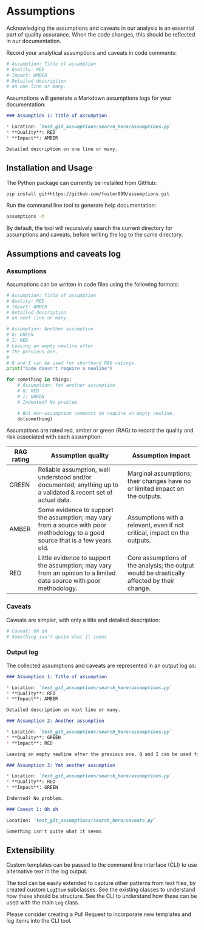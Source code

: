 # Assumptions

Acknowledging the assumptions and caveats in our analysis is an essential part of quality assurance.
When the code changes, this should be reflected in our documentation.

Record your analytical assumptions and caveats in code comments:

```py
# Assumption: Title of assumption
# Quality: RED
# Impact: AMBER
# Detailed description
# on one line or many.
```

Assumptions will generate a Markdown assumptions logs for your documentation:

```markdown
### Assumption 1: Title of assumption

* Location: `test_git_assumptions/search_here/assumptions.py`
* **Quality**: RED
* **Impact**: AMBER

Detailed description on one line or many.
```

## Installation and Usage

The Python package can currently be installed from GitHub:

```sh
pip install git+https://github.com/foster999/assumptions.git
```

Run the command line tool to generate help documentation:

```sh
assumptions -h
```

By default, the tool will recursively search the current directory for assumptions and caveats, before writing the log to the same directory.

## Assumptions and caveats log

### Assumptions

Assumptions can be written in code files using the following formats:

```py
# Assumption: Title of assumption
# Quality: RED
# Impact: AMBER
# Detailed description
# on next line or many.

# Assumption: Another assumption
# Q: GREEN
# I: RED
# Leaving an empty newline after
# the previous one.
#
# Q and I can be used for shorthand RAG ratings.
print("Code doesn't require a newline")

for something in things:
    # Assumption: Yet another assumption
    # Q: RED
    # I: GREEN
    # Indented? No problem.

    # But non-assumption comments do require an empty newline.
    do(something)
```
Assumptions are rated red, amber or green (RAG) to record the quality and risk associated with each assumption:

| RAG rating | Assumption quality | Assumption impact |
|------------|--------------------|-------------------|
| GREEN | Reliable assumption, well understood and/or documented; anything up to a validated & recent set of actual data. | Marginal assumptions; their changes have no or limited impact on the outputs.  |
| AMBER | Some evidence to support the assumption; may vary from a source with poor methodology to a good source that is a few years old. | Assumptions with a relevant, even if not critical, impact on the outputs. |
| RED   | Little evidence to support the assumption; may vary from an opinion to a limited data source with poor methodology. | Core assumptions of the analysis; the output would be drastically affected by their change. |

### Caveats

Caveats are simpler, with only a title and detailed description:

```py
# Caveat: Oh oh
# Something isn't quite what it seems
```

### Output log

The collected assumptions and caveats are represented in an output log as:

```md
### Assumption 1: Title of assumption

* Location: `test_git_assumptions/search_here/assumptions.py`
* **Quality**: RED
* **Impact**: AMBER

Detailed description on next line or many.

### Assumption 2: Another assumption

* Location: `test_git_assumptions/search_here/assumptions.py`
* **Quality**: GREEN
* **Impact**: RED

Leaving an empty newline after the previous one. Q and I can be used for shorthand RAG ratings.

### Assumption 3: Yet another assumption

* Location: `test_git_assumptions/search_here/assumptions.py`
* **Quality**: RED
* **Impact**: GREEN

Indented? No problem.

### Caveat 1: Oh oh

Location: `test_git_assumptions/search_here/caveats.py`

Something isn't quite what it seems
```

## Extensibility

Custom templates can be passed to the command line interface (CLI) to use alternative text in the log output.

The tool can be easily extended to capture other patterns from text files, by created custom `LogItem` subclasses. See the existing classes to understand how these should be structure. See the CLI to understand how these can be used with the main `Log` class.

Please consider creating a Pull Request to incorporate new templates and log items into the CLI tool.
